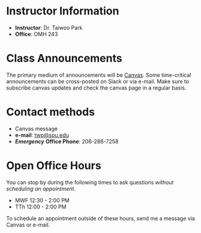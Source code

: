 # Instructor Information
* **Instructor**: Dr. Taiwoo Park
* **Office**: OMH 243

# Class Announcements
The primary medium of announcements will be [Canvas](https://canvas.spu.edu). Some time-critical announcements can be cross-posted on Slack or via e-mail. Make sure to subscribe canvas updates and check the canvas page in a regular basis.

# Contact methods
* Canvas message
* **e-mail**: [twp@spu.edu](mailto:twp@spu.edu)
* ***Emergency*** **Office Phone**: 206-286-7258

# Open Office Hours

You can stop by during the following times to ask questions *without scheduling an appointment*.

* MWF 12:30 - 2:00 PM
* TTh 12:00 - 2:00 PM

To schedule an appointment outside of these hours, send me a message via Canvas or e-mail.

